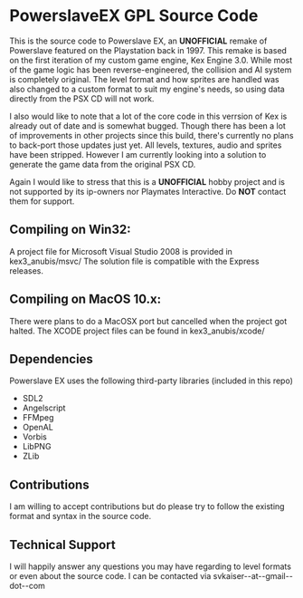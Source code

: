 PowerslaveEX GPL Source Code
=======================================

This is the source code to Powerslave EX, an ****UNOFFICIAL**** remake of Powerslave featured on the Playstation back in 1997. This remake is based on the first iteration of my custom game engine, Kex Engine 3.0. While most of the game logic has been reverse-engineered, the collision and AI system is completely original. The level format and how sprites are handled was also changed to a custom format to suit my engine's needs, so using data directly from the PSX CD will not work.

I also would like to note that a lot of the core code in this verrsion of Kex is already out of date and is somewhat bugged. Though there has been a lot of improvements in other projects since this build, there's currently no plans to back-port those updates just yet. All levels, textures, audio and sprites have been stripped. However I am currently looking into a solution to generate the game data from the original PSX CD.

Again I would like to stress that this is a ****UNOFFICIAL**** hobby project and is not supported by its ip-owners nor Playmates Interactive. Do ****NOT**** contact them for support.

Compiling on Win32:
-------------------

A project file for Microsoft Visual Studio 2008 is provided in kex3_anubis/msvc/
The solution file is compatible with the Express releases.

Compiling on MacOS 10.x:
-------------------

There were plans to do a MacOSX port but cancelled when the project got halted. The XCODE project files can be found in kex3_anubis/xcode/

Dependencies
-------------------

Powerslave EX uses the following third-party libraries (included in this repo)
* SDL2
* Angelscript
* FFMpeg
* OpenAL
* Vorbis
* LibPNG
* ZLib

Contributions
-------------------

I am willing to accept contributions but do please try to follow the existing format and syntax in the source code.

Technical Support
-------------------

I will happily answer any questions you may have regarding to level formats or even about the source code. I can be contacted via svkaiser--at--gmail--dot--com

